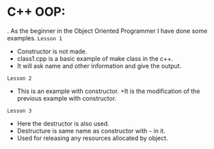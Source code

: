 # C++ OOP:
. As the beginner in the Object Oriented Programmer I have done some examples. 
`Lesson 1`
   + Constructor is not made.
   + class1.cpp is a basic example of make class in the c++.
   + It will ask name and other information and give the output. 
   
`Lesson 2`
   + This is an example with constructor.
   +It is the modification of the previous example with constructor. 
   
`Lesson 3`
   + Here the destructor is also used. 
   + Destructure is same name as constructor with `~` in it.
   + Used for releasing any resources allocated by object. 
